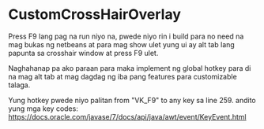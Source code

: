 # CustomCrossHairOverlay
Press F9 lang pag na run niyo na, pwede niyo rin i build para no need na mag bukas ng netbeans
at para mag show ulet yung ui ay alt tab lang papunta sa crosshair window at press F9 ulet.

Naghahanap pa ako paraan para maka implement ng global hotkey para di na mag alt tab
at mag dagdag ng iba pang features para customizable talaga.

Yung hotkey pwede niyo palitan from "VK_F9" to any key sa line 259. andito yung mga key codes:
https://docs.oracle.com/javase/7/docs/api/java/awt/event/KeyEvent.html
